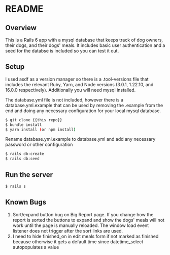 # README

## Overview

This is a Rails 6 app with a mysql database that keeps track of dog owners, their dogs, and their dogs' meals. It includes basic user authentication and a seed for the databse is included so you can test it out.

## Setup

I used asdf as a version manager so there is a .tool-versions file that includes the relevant Ruby, Yarn, and Node versions (3.0.1, 1.22.10, and 16.0.0 respectively). Additionally you will need mysql installed.

The database.yml file is not included, however there is a database.yml.example that can be used by removing the .example from the end and doing any necessary configuration for your local mysql database.

```bash
$ git clone {{this repo}}
$ bundle install
$ yarn install (or npm install)
```
Rename database.yml.example to database.yml and add any necessary password or other configuration

```bash
$ rails db:create
$ rails db:seed
```

## Run the server

```bash
$ rails s
```

## Known Bugs

1. Sort/expand button bug on Big Report page. If you change how the report is sorted the buttons to expand and show the dogs' meals will not work until the page is manually reloaded. The window load event listener does not trigger after the sort links are used.
2. I need to hide finished_on in edit meals form if not marked as finished because otherwise it gets a default time since datetime_select autopopulates a value
